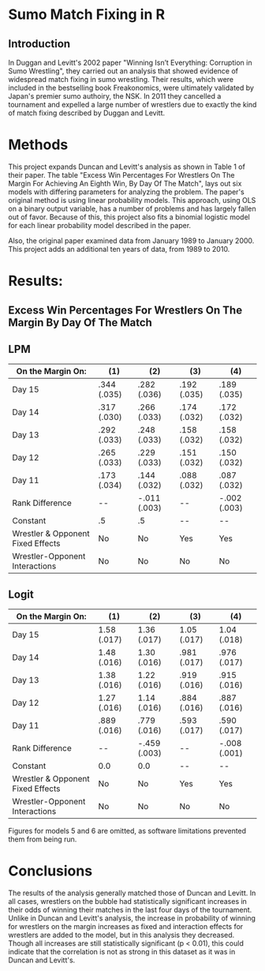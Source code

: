 # Sumo Match Fixing in R #

## Introduction ##
In Duggan and Levitt's 2002 paper "Winning Isn’t Everything: Corruption in Sumo Wrestling", 
they carried out an analysis that showed evidence of widespread match fixing in sumo wrestling. 
Their results, which were included in the bestselling book Freakonomics, were ultimately 
validated by Japan's premier sumo authoiry, the NSK. In 2011 they cancelled a tournament and 
expelled a large number of wrestlers due to exactly the kind of match fixing described 
by Duggan and Levitt.

# Methods #
This project expands Duncan and Levitt's analysis as shown in Table 1 of their paper. 
The table "Excess Win Percentages For Wrestlers On The Margin For Achieving An Eighth 
Win, By Day Of The Match", lays out six models with differing parameters for analyzing 
the problem. The paper's original method is using linear probability models. This 
approach, using OLS on a binary output variable, has a number of problems and has 
largely fallen out of favor. Because of this, this project also fits a binomial logistic 
model for each linear probability model described in the paper.

Also, the original paper examined data from January 1989 to January 2000. 
This project adds an additional ten years of data, from 1989 to 2010.

# Results: #
## Excess Win Percentages For Wrestlers On The Margin By Day Of The Match ##
## LPM ##
|On the Margin On:   				| (1)			| (2)           | (3)			| (4)           |
|-----------------------------------|---------------|---------------|---------------|---------------|
|Day 15              				|.344 (.035)	|.282 (.036)    |.192 (.035)	|.189 (.035)    |
|Day 14              				|.317 (.030)	|.266 (.033)    |.174 (.032)	|.172 (.032)    |
|Day 13              				|.292 (.033)	|.248 (.033)    |.158 (.032)	|.158 (.032)    |
|Day 12              				|.265 (.033)	|.229 (.033)    |.151 (.032)	|.150 (.032)    |
|Day 11              				|.173 (.034)	|.144 (.032)    |.088 (.032)	|.087 (.032)    |
|Rank Difference     				|--				|-.011 (.003)   |--				|-.002 (.003)   |
|Constant            				|.5			    |.5             |--			    |--             |
|Wrestler & Opponent Fixed Effects   |No				|No             |Yes			|Yes            |
|Wrestler-Opponent Interactions      |No				|No             |No				|No             |

## Logit ##
|On the Margin On:   				| (1)			| (2)           | (3)			| (4)           |
|-----------------------------------|---------------|---------------|---------------|---------------|
|Day 15              				|1.58 (.017)	|1.36 (.017)	|1.05 (.017)	|1.04 (.018)	|
|Day 14              				|1.48 (.016)	|1.30 (.016)	|.981 (.017)	|.976 (.017)	|
|Day 13              				|1.38 (.016)	|1.22 (.016)	|.919 (.016)	|.915 (.016)	|
|Day 12              				|1.27 (.016)	|1.14 (.016)	|.884 (.016)	|.887 (.016)	|
|Day 11              				|.889 (.016)	|.779 (.016)	|.593 (.017)	|.590 (.017)	|
|Rank Difference     				|--				|-.459 (.003)   |--				|-.008 (.001)   |
|Constant            				|0.0		    |0.0            |--			    |--             |
|Wrestler & Opponent Fixed Effects   |No				|No             |Yes			|Yes            |
|Wrestler-Opponent Interactions      |No				|No             |No				|No             |

Figures for models 5 and 6 are omitted, as software limitations prevented them from being run. 

# Conclusions #
The results of the analysis generally matched those of Duncan and Levitt. In all cases, wrestlers 
on the bubble had statistically significant increases in their odds of winning their matches 
in the last four days of the tournament. Unlike in Duncan and Levitt's analysis, the increase in 
probability of winning for wrestlers on the margin increases as fixed and interaction effects for 
wrestlers are added to the model, but in this analysis they decreased. Though all increases are still 
statistically significant (p < 0.01), this could indicate that the correlation is not as strong in this 
dataset as it was in Duncan and Levitt's.
